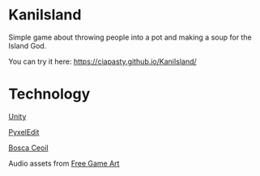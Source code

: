 # KaniIsland
Simple game about throwing people into a pot and making a soup for the Island God.

You can try it here: https://ciapasty.github.io/KaniIsland/

# Technology
[Unity](https://unity3d.com/)

[PyxelEdit](https://pyxeledit.com/)

[Bosca Ceoil](https://boscaceoil.net/)

Audio assets from [Free Game Art](https://opengameart.org/)
